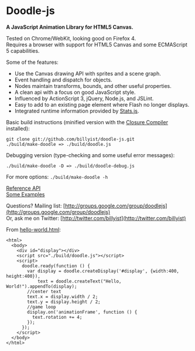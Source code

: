 # Doodle-js
__A JavaScript Animation Library for HTML5 Canvas.__

Tested on Chrome/WebKit, looking good on Firefox 4.  
Requires a browser with support for HTML5 Canvas and some ECMAScript 5 capabilities.

Some of the features:

* Use the Canvas drawing API with sprites and a scene graph.
* Event handling and dispatch for objects.
* Nodes maintain transforms, bounds, and other useful properties.
* A clean api with a focus on good JavaScript style.
* Influenced by ActionScript 3, jQuery, Node.js, and JSLint.
* Easy to add to an existing page element where Flash no longer displays.
* Integrated runtime information provided by [Stats.js](https://github.com/mrdoob/stats.js).

Basic build instructions (minified version with the [Closure Compiler](http://code.google.com/closure/compiler/) installed):

    git clone git://github.com/billyist/doodle-js.git
    ./build/make-doodle => ./build/doodle.js

Debugging version (type-checking and some useful error messages):

    ./build/make-doodle -D => ./build/doodle-debug.js

For more options: `./build/make-doodle -h`

[Reference API](http://lamberta.org/doodle-js/doc/api/)  
[Some Examples](http://lamberta.org/doodle-js/doc/examples/)

Questions?
Mailing list: [http://groups.google.com/group/doodlejs](http://groups.google.com/group/doodlejs)  
Or, ask me on Twitter: [http://twitter.com/billyist](http://twitter.com/billyist)

From [hello-world.html](./doodle-js/blob/master/doc/examples/hello-world.html):

    <html>
      <body>
        <div id="display"></div>
        <script src="./build/doodle.js"></script>
        <script>
          doodle.ready(function () {
            var display = doodle.createDisplay('#display', {width:400, height:400}),
                text = doodle.createText("Hello, World!").appendTo(display);
            //center text
            text.x = display.width / 2;
            text.y = display.height / 2;
            //game loop
            display.on('animationFrame', function () {
              text.rotation += 4;
            });
          });
        </script>
      </body>
    </html>
